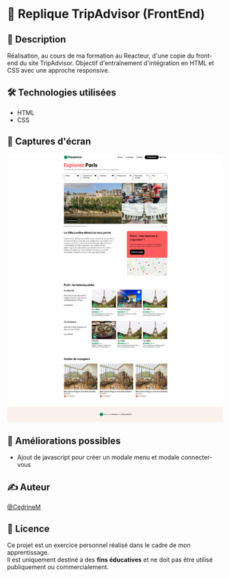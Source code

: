 # 🎨 Replique TripAdvisor (FrontEnd)

## 📌 Description

Réalisation, au cours de ma formation au Reacteur, d'une copie du front-end du site TripAdvisor.
Objectif d'entraînement d'intégration en HTML et CSS avec une approche responsive.

## 🛠️ Technologies utilisées

- HTML
- CSS

## 📸 Captures d'écran

![Capture](./assets/img/captureSite.jpeg)

## 🚧 Améliorations possibles

- Ajout de javascript pour créer un modale menu et modale connecter-vous

## ✍️ Auteur

[@CedrineM](https://github.com/CedrineM)

## 📜 Licence

Ce projet est un exercice personnel réalisé dans le cadre de mon apprentissage.  
Il est uniquement destiné à des **fins éducatives** et ne doit pas être utilisé publiquement ou commercialement.
